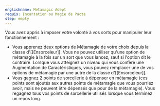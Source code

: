 ```yaml
---
englishname: Metamagic Adept
requis: Incantation ou Magie de Pacte
step: empty
---
```

Vous avez appris à imposer votre volonté à vos sorts pour manipuler leur fonctionnement : 

 - Vous apprenez deux options de Métamagie de votre choix depuis la classe d'[[Ensorceleur]]. Vous ne pouvez utiliser qu'une option de métamagie à la fois sur un sort que vous lancez, sauf si l'option dit le contraire. Lorsque vous atteignez un niveau qui vous confère une Augmentation de Caractéristiques, vous pouvez remplacer une de vos options de métamagie par une autre de la classe d'[[Ensorceleur]].
 - Vous gagnez 2 points de sorcellerie à dépenser en métamagie (ces points sont ajoutés aux autres points de métamagie que vous pourriez avoir, mais ne peuvent être dépensés que pour de la métamagie). Vous regagnez tous vos points de sorcellerie utilisés lorsque vous terminez un repos long.
